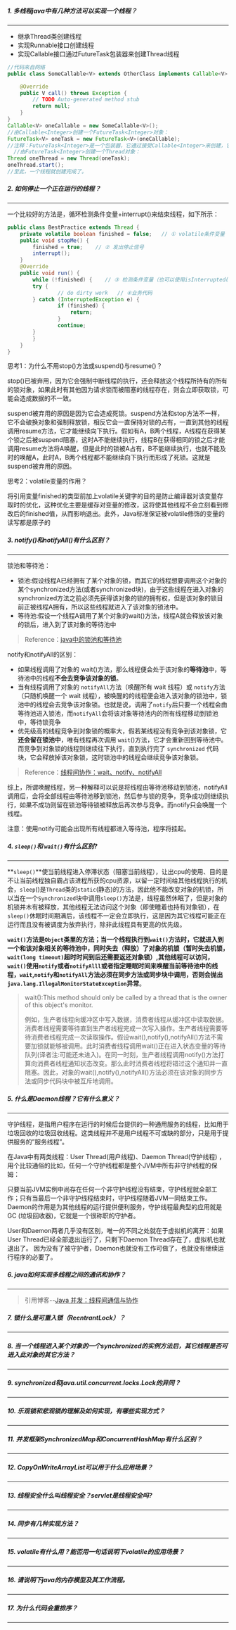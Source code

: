 ##### 1. 多线程java中有几种方法可以实现一个线程？

* * *

* 继承Thread类创建线程
* 实现Runnable接口创建线程
* 实现Callable接口通过FutureTask包装器来创建Thread线程

```java
//代码来自网络
public class SomeCallable<V> extends OtherClass implements Callable<V> {

    @Override
    public V call() throws Exception {
        // TODO Auto-generated method stub
        return null;
    }
}
Callable<V> oneCallable = new SomeCallable<V>();   
//由Callable<Integer>创建一个FutureTask<Integer>对象：   
FutureTask<V> oneTask = new FutureTask<V>(oneCallable);   
//注释：FutureTask<Integer>是一个包装器，它通过接受Callable<Integer>来创建，它同时实现了Future和Runnable接口。 
  //由FutureTask<Integer>创建一个Thread对象：   
Thread oneThread = new Thread(oneTask);   
oneThread.start();   
//至此，一个线程就创建完成了。
```

##### 2. 如何停止一个正在运行的线程？

* * *
一个比较好的方法是，循环检测条件变量+interrupt()来结束线程，如下所示：

```java
public class BestPractice extends Thread {
    private volatile boolean finished = false;   // ① volatile条件变量
    public void stopMe() {
        finished = true;    // ② 发出停止信号
        interrupt();
    }
    @Override
    public void run() {
        while (!finished) {    // ③ 检测条件变量（也可以使用isInterrupted()来代替此变量）
        try {
                // do dirty work   // ④业务代码
        } catch (InterruptedException e) {
                if (finished) {
                    return;
                }
                continue;
        }
        }
    }
}
```

思考1：为什么不用stop()方法或suspend()与resume()？

stop()已被弃用，因为它会强制中断线程的执行，还会释放这个线程所持有的所有的锁对象，如果此时有其他因为请求锁而被阻塞的线程存在，则会立即获取锁，可能会造成数据的不一致。

suspend被弃用的原因是因为它会造成死锁。suspend方法和stop方法不一样，它不会破换对象和强制释放锁，相反它会一直保持对锁的占有，一直到其他的线程调用resume方法，它才能继续向下执行。假如有A，B两个线程，A线程在获得某个锁之后被suspend阻塞，这时A不能继续执行，线程B在获得相同的锁之后才能调用resume方法将A唤醒，但是此时的锁被A占有，B不能继续执行，也就不能及时的唤醒A，此时A，B两个线程都不能继续向下执行而形成了死锁。这就是suspend被弃用的原因。

思考2：volatile变量的作用？

将引用变量finished的类型前加上volatile关键字的目的是防止编译器对该变量存取时的优化，这种优化主要是缓存对变量的修改，这将使其他线程不会立刻看到修改后的finished值，从而影响退出。此外，Java标准保证被volatile修饰的变量的读写都是原子的

##### 3. notify()和notifyAll()有什么区别？

* * *
锁池和等待池：

- 锁池:假设线程A已经拥有了某个对象的锁，而其它的线程想要调用这个对象的某个synchronized方法(或者synchronized块)，由于这些线程在进入对象的synchronized方法之前必须先获得该对象的锁的拥有权，但是该对象的锁目前正被线程A拥有，所以这些线程就进入了该对象的锁池中。
- 等待池:假设一个线程A调用了某个对象的wait()方法，线程A就会释放该对象的锁后，进入到了该对象的等待池中

> Reference：[java中的锁池和等待池 ](https://link.zhihu.com/?target=http%3A//blog.csdn.net/emailed/article/details/4689220)

notify和notifyAll的区别：

-  如果线程调用了对象的 wait()方法，那么线程便会处于该对象的**等待池**中，等待池中的线程**不会去竞争该对象的锁**。
- 当有线程调用了对象的 `notifyAll`方法（唤醒所有 wait 线程）或 `notify`方法（只随机唤醒一个 wait 线程），被唤醒的的线程便会进入该对象的锁池中，锁池中的线程会去竞争该对象锁。也就是说，调用了`notify`后只要一个线程会由等待池进入锁池，而`notifyAll`会将该对象等待池内的所有线程移动到锁池中，等待锁竞争
- 优先级高的线程竞争到对象锁的概率大，假若某线程没有竞争到该对象锁，它**还会留在锁池中**，唯有线程再次调用 `wait`()方法，它才会重新回到等待池中。而竞争到对象锁的线程则继续往下执行，直到执行完了 `synchronized` 代码块，它会释放掉该对象锁，这时锁池中的线程会继续竞争该对象锁。

> Reference：[线程间协作：wait、notify、notifyAll ](https://link.zhihu.com/?target=http%3A//wiki.jikexueyuan.com/project/java-concurrency/collaboration-between-threads.html)

综上，所谓唤醒线程，另一种解释可以说是将线程由等待池移动到锁池，notifyAll调用后，会将全部线程由等待池移到锁池，然后参与锁的竞争，竞争成功则继续执行，如果不成功则留在锁池等待锁被释放后再次参与竞争。而notify只会唤醒一个线程。

注意：使用notify可能会出现所有线程都进入等待池，程序将挂起。

##### 4. `sleep()`和 `wait()`有什么区别?

* * *
**`sleep()`**使当前线程进入停滞状态（阻塞当前线程），让出cpu的使用、目的是不让当前线程独自霸占该进程所获的cpu资源，以留一定时间给其他线程执行的机会，`sleep`()是`Thread`类的`static`(静态)的方法，因此他不能改变对象的机锁，所以当在一个`Synchronized`块中调用`sleep()`方法是，线程虽然休眠了，但是对象的机锁并木有被释放，其他线程无法访问这个对象（即使睡着也持有对象锁），在`sleep()`休眠时间期满后，该线程不一定会立即执行，这是因为其它线程可能正在运行而且没有被调度为放弃执行，除非此线程具有更高的优先级。 

**`wait()`**方法是`Object`类里的方法；当一个线程执行到`wait()`方法时，它就进入到一个和该对象相关的等待池中，同时失去（释放）了对象的机锁（暂时失去机锁，`wait(long timeout)`超时时间到后还需要返还对象锁）,其他线程可以访问，`wait()`使用`notify`或者`notifyAlll`或者指定睡眠时间来唤醒当前等待池中的线程，**`wait`,`notify`和`notifyAll`方法必须在同步方法或同步块中调用，否则会抛出`java.lang.IllegalMonitorStateException`异常**。

> wait():This method should only be called by a thread that is the owner of this object's monitor.
>
> 例如，生产者线程向缓冲区中写入数据，消费者线程从缓冲区中读取数据。消费者线程需要等待直到生产者线程完成一次写入操作。生产者线程需要等待消费者线程完成一次读取操作。假设wait(),notify(),notifyAll()方法不需要加锁就能够被调用。此时消费者线程调用wait()正在进入状态变量的等待队列(译者注:可能还未进入)。在同一时刻，生产者线程调用notify()方法打算向消费者线程通知状态改变。那么此时消费者线程将错过这个通知并一直阻塞。因此，对象的wait(),notify(),notifyAll()方法必须在该对象的同步方法或同步代码块中被互斥地调用。

##### 5. 什么是Daemon线程？它有什么意义？

* * *
守护线程，是指用户程序在运行的时候后台提供的一种通用服务的线程，比如用于垃圾回收的垃圾回收线程。这类线程并不是用户线程不可或缺的部分，只是用于提供服务的”服务线程”。

在Java中有两类线程：User Thread(用户线程)、Daemon Thread(守护线程) ，用个比较通俗的比如，任何一个守护线程都是整个JVM中所有非守护线程的保姆：

只要当前JVM实例中尚存在任何一个非守护线程没有结束，守护线程就全部工作；只有当最后一个非守护线程结束时，守护线程随着JVM一同结束工作。
Daemon的作用是为其他线程的运行提供便利服务，守护线程最典型的应用就是 GC (垃圾回收器)，它就是一个很称职的守护者。

User和Daemon两者几乎没有区别，唯一的不同之处就在于虚拟机的离开：如果 User Thread已经全部退出运行了，只剩下Daemon Thread存在了，虚拟机也就退出了。 因为没有了被守护者，Daemon也就没有工作可做了，也就没有继续运行程序的必要了。

##### 6. java如何实现多线程之间的通讯和协作？

* * *
> 引用博客--[Java 并发：线程间通信与协作](https://blog.csdn.net/justloveyou_/article/details/54929949)

##### 7. 锁什么是可重入锁（ReentrantLock）？

* * *
##### 8. 当一个线程进入某个对象的一个synchronized的实例方法后，其它线程是否可进入此对象的其它方法？
* * *
##### 9. synchronized和java.util.concurrent.locks.Lock的异同？
* * *
##### 10. 乐观锁和悲观锁的理解及如何实现，有哪些实现方式？
* * *
##### 11. 并发框架SynchronizedMap和ConcurrentHashMap有什么区别？
* * *
##### 12. CopyOnWriteArrayList可以用于什么应用场景？
* * *
##### 13. 线程安全什么叫线程安全？servlet是线程安全吗?
* * *
##### 14. 同步有几种实现方法？
* * *
##### 15. volatile有什么用？能否用一句话说明下volatile的应用场景？
* * *
##### 16. 请说明下java的内存模型及其工作流程。
* * *
##### 17. 为什么代码会重排序？
* * *